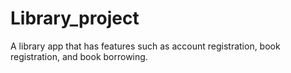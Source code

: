 # Library_project
 A library app that has features such as account registration, book registration, and book borrowing.

